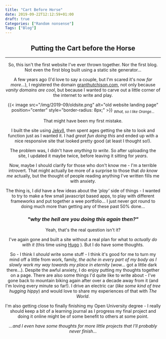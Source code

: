 ```yaml
---
title: "Cart Before Horse"
date: 2019-09-22T12:12:59+01:00
draft: true
Categories: ["Random nonsense"]
Tags: ["Blog"]
---
```

<Header image to be added>

## Putting the Cart before the Horse
---

So, this isn't the first website I've ever thrown together. Nor the first blog. Not even the first blog built using a static site generator...

A few years ago (I'd love to say a couple, but I'm scared it's now _far more..._), I registered the domain [granthutchison.com](http://www.granthutchison.com "granthutchison.com"), not only because _vanity domains are cool_, but because I wanted to carve out a little corner of the internet to write and play.

{{< image src="/img/2019-09/oldsite.png" alt="old website landing page" position="center" style="border-radius: 8px;" >}}
<sub>_What, so I like Orange..._</sub>

That might have been my first mistake.

I built the site using [Jekyll](https://jekyllrb.com/ "Jekyll Website"), then spent ages getting the site to look and function just as I wanted it. I had _great fun doing this_ and ended up with a nice responsive site that looked pretty good (at least I thought so!).

The problem was, I didn't have _anything to write_. So after uploading the site, I updated it maybe twice, before leaving it sitting for _years_.

Now, maybe I should clarify for those who don't know me - I'm a terrible introvert. That might actually be more of a surprise to those that _do know me_ actually, but the thought of people reading anything I've written fills me with anxiety.

The thing is, I _did_ have a few ideas about the _'play'_ side of things - I wanted to try to make a few small javascript based apps, to play with different frameworks and put together a wee portfolio... I just never got round to doing much more than getting any of these past 50% done...

### _"why the hell are you doing this again then?"_

Yeah, that's the real question isn't it?

I've again gone and built a site without a real plan for what to _actually do with it_ (this time using [Hugo](https://www.gohugo.io "Hugo Website") ).
But I do have some thoughts.

So - I think I _should_ write some stuff - I think it's good for me to turn my mind off a little from work, family, _the ache in every part of my body as I slowly work my way towards my place in eternity_ (wow... got a little dark there...). Despite the awful anxiety, I do enjoy putting my thoughts together on a page.
There are also some things I'd quite like to write about - I've gone back to mountain biking again after over a decade away from it (and I'm loving every minute so far!). I drive an electric car (_like some kind of tree hugging hippy_) and would love to share my experiences of that with _The World_.

I'm also getting close to finally finishing my Open University degree - I really should keep a bit of a learning journal as I progress my final project and doing it online might be of some benefit to others at some point.

_...and I even have some thoughts for more little projects that I'll probably never finish..._

